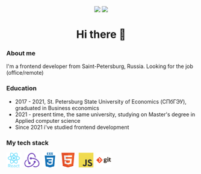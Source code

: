 
<div id="header" align="center">
  <img src="https://media.giphy.com/media/qgQUggAC3Pfv687qPC/giphy.gif" width="270"/>
  <img src="https://media.giphy.com/media/12BYUePgtn7sis/giphy.gif" width="200"/>
  <h1>Hi there 👋</h1>
</div>

<div id="main">
  <div id="about-me">
    <h3>About me</h3>
     <p>I'm a frontend developer from Saint-Petersburg, Russia. Looking for the job (office/remote)</p>
  </div>
  <div id="education">
    <h3>Education</h3>
    <ul>
      <li>2017 - 2021, St. Petersburg State University of Economics (СПбГЭУ), graduated in Business economics</li>
      <li>2021 - present time, the same university, studying on Master's degree in Applied computer science</li>
      <li>Since 2021 i've studied frontend development</li>
    </ul>
  </div>
  <div id="contact">
    
  </div>
  <div id="stack">
    <h3>My tech stack</h3>
    <div>
      <img src="https://github.com/devicons/devicon/blob/master/icons/react/react-original-wordmark.svg" title="React" alt="React" width="40" height="40"/>&nbsp;
      <img src="https://github.com/devicons/devicon/blob/master/icons/redux/redux-original.svg" title="Redux" alt="Redux " width="40" height="40"/>&nbsp;
      <img src="https://github.com/devicons/devicon/blob/master/icons/css3/css3-plain-wordmark.svg"  title="CSS3" alt="CSS" width="40" height="40"/>&nbsp;
      <img src="https://github.com/devicons/devicon/blob/master/icons/html5/html5-original.svg" title="HTML5" alt="HTML" width="40" height="40"/>&nbsp;
      <img src="https://github.com/devicons/devicon/blob/master/icons/javascript/javascript-original.svg" title="JavaScript" alt="JavaScript" width="40" height="40"/>&nbsp;
      <img src="https://github.com/devicons/devicon/blob/master/icons/git/git-original-wordmark.svg" title="Git" **alt="Git" width="40" height="40"/>
    </div>
  </div>
</div>

<!--
**xemyleigh/xemyleigh** is a ✨ _special_ ✨ repository because its `README.md` (this file) appears on your GitHub profile.

Here are some ideas to get you started:

- 🔭 I’m currently working on ...
- 🌱 I’m currently learning ...
- 👯 I’m looking to collaborate on ...
- 🤔 I’m looking for help with ...
- 💬 Ask me about ...
- 📫 How to reach me: ...
- 😄 Pronouns: ...
- ⚡ Fun fact: ...
-->

